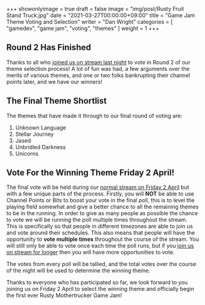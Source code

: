 +++
showonlyimage = true
draft = false
image = "img/post/Rusty Fruit Stand Truck.jpg"
date = "2021-03-27T00:00:00+09:00"
title = "Game Jam Theme Voting and Selection"
writer = "Dan Wright"
categories = [ "gamedev", "game jam", "voting", "themes" ]
weight = 1
+++

## Round 2 Has Finished

Thanks to all who [joined us on stream last night](https://www.twitch.tv/grahamweldon) to vote in Round 2 of our theme selection process! A lot of fun was had, a few arguments over the merits of various themes, and one or two folks bankrupting their channel points later, and we have our winners!

## The Final Theme Shortlist

The themes that have made it through to our final round of voting are:

1. Unknown Language
2. Stellar Journey
3. Jased
4. Unbridled Darkness
5. Unicorns

## Vote For the Winning Theme Friday 2 April!

The final vote will be held during our [normal stream on Friday 2 April](https://www.twitch.tv/grahamweldon) but with a few unique parts of the process. Firstly, you will **NOT** be able to use Channel Points or Bits to boost your vote in the final poll, this is to level the playing field somewhat and give a better chance to all the remaining themes to be in the running. In order to give as many people as possible the chance to vote we will be running the poll multiple times throughout the stream. This is specifically so that people in different timezones are able to join us and vote around their schedules. This also means that people will have the opportunity to **vote multiple times** throughout the course of the stream. You will still only be able to vote once each time the poll runs, but if you [join us on stream for longer](https://www.twitch.tv/grahamweldon) then you will have more opportunities to vote.

The votes from every poll will be tallied, and the total votes over the course of the night will be used to determine the winning theme.

Thanks to everyone who has participated so far, we look forward to you joining us on Friday 2 April to select the winning theme and officially begin the first ever Rusty Mothertrucker Game Jam!
